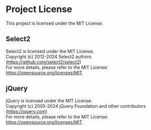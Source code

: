 # Project License
This project is licensed under the MIT License.

## Select2
Select2 is licensed under the MIT License.  
Copyright (c) 2012-2024 Select2 authors (https://github.com/select2/select2)  
For more details, please refer to the MIT License: https://opensource.org/licenses/MIT

## jQuery
jQuery is licensed under the MIT License.  
Copyright (c) 2005-2024 jQuery Foundation and other contributors (https://jquery.com)  
For more details, please refer to the MIT License: https://opensource.org/licenses/MIT  

